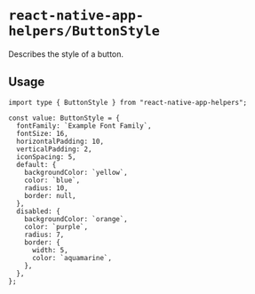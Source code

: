 # `react-native-app-helpers/ButtonStyle`

Describes the style of a button.

## Usage

```tsx
import type { ButtonStyle } from "react-native-app-helpers";

const value: ButtonStyle = {
  fontFamily: `Example Font Family`,
  fontSize: 16,
  horizontalPadding: 10,
  verticalPadding: 2,
  iconSpacing: 5,
  default: {
    backgroundColor: `yellow`,
    color: `blue`,
    radius: 10,
    border: null,
  },
  disabled: {
    backgroundColor: `orange`,
    color: `purple`,
    radius: 7,
    border: {
      width: 5,
      color: `aquamarine`,
    },
  },
};
```

